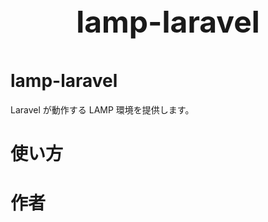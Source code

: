 <p style="font-size: 48px; font-weight: bold; text-align: center">lamp-laravel</p>

lamp-laravel
============

Laravel が動作する LAMP 環境を提供します。

# 使い方

# 作者



